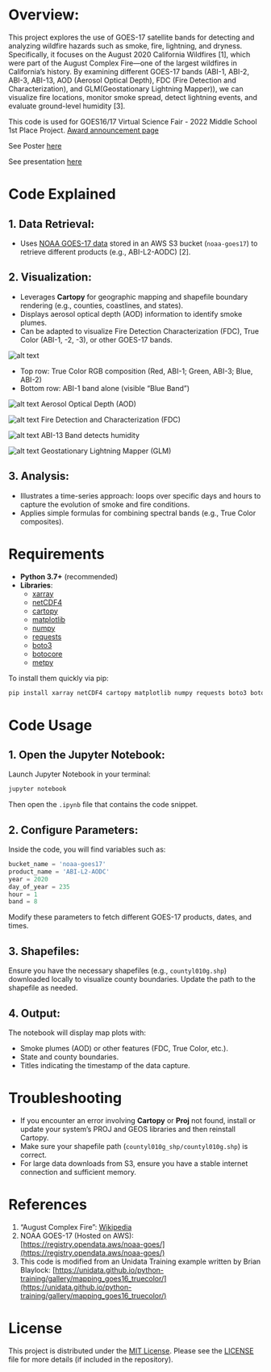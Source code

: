 
# Overview:
This project explores the use of GOES-17 satellite bands for detecting and analyzing wildfire hazards such as smoke, fire, lightning, and dryness. Specifically, it focuses on the August 2020 California Wildfires [1], which were part of the August Complex Fire—one of the largest wildfires in California’s history. By examining different GOES-17 bands (ABI-1, ABI-2, ABI-3, ABI-13, AOD (Aerosol Optical Depth), FDC (Fire Detection and Characterization), and GLM(Geostationary Lightning Mapper)), we can visualize fire locations, monitor smoke spread, detect lightning events, and evaluate ground-level humidity [3].

This code is used for GOES16/17 Virtual Science Fair - 2022 Middle School 1st Place Project. [Award announcement page](https://cimss.ssec.wisc.edu/education/goesr/1stPlace2022.html)

See Poster [here](MiddleSchool-VSF_EricSun_SeanJiang_Poster.pdf)

See presentation [here](https://youtu.be/y3VNeUSRuiM?si=xi6uQvIPewiQX9-N)

# Code Explained
## 1. **Data Retrieval**:  
   - Uses [NOAA GOES-17 data](https://registry.opendata.aws/noaa-goes/) stored in an AWS S3 bucket (`noaa-goes17`) to retrieve different products (e.g., ABI-L2-AODC) [2].


## 2. **Visualization**:  
   - Leverages **Cartopy** for geographic mapping and shapefile boundary rendering (e.g., counties, coastlines, and states).
   - Displays aerosol optical depth (AOD) information to identify smoke plumes.
   - Can be adapted to visualize Fire Detection Characterization (FDC), True Color (ABI-1, -2, -3), or other GOES-17 bands.

![alt text](demo_images/image.png)
- Top row: True Color RGB composition (Red,
ABI-1; Green, ABI-3; Blue, ABI-2)
- Bottom row: ABI-1 band alone (visible “Blue Band”)

![alt text](demo_images/image-1.png)
Aerosol Optical Depth (AOD)

![alt text](demo_images/image-2.png)
Fire Detection and Characterization (FDC)

![alt text](demo_images/image-3.png)
ABI-13 Band detects humidity

![alt text](demo_images/image-4.png)
Geostationary Lightning Mapper (GLM)


## 3. **Analysis**:  
   - Illustrates a time-series approach: loops over specific days and hours to capture the evolution of smoke and fire conditions.
   - Applies simple formulas for combining spectral bands (e.g., True Color composites).

# Requirements

- **Python 3.7+** (recommended)  
- **Libraries**:
  - [xarray](https://docs.xarray.dev/en/stable/)
  - [netCDF4](https://unidata.github.io/netcdf4-python/)
  - [cartopy](https://scitools.org.uk/cartopy/docs/latest/)
  - [matplotlib](https://matplotlib.org/)
  - [numpy](https://numpy.org/)
  - [requests](https://pypi.org/project/requests/)
  - [boto3](https://boto3.amazonaws.com/v1/documentation/api/latest/index.html)
  - [botocore](https://pypi.org/project/botocore/)
  - [metpy](https://unidata.github.io/MetPy/latest/)

To install them quickly via pip:
```bash
pip install xarray netCDF4 cartopy matplotlib numpy requests boto3 botocore metpy
```

# Code Usage
## 1. **Open the Jupyter Notebook**:  
   Launch Jupyter Notebook in your terminal:
   ```bash
   jupyter notebook
   ```
   Then open the `.ipynb` file that contains the code snippet.

## 2. **Configure Parameters**:  
   Inside the code, you will find variables such as:
   ```python
   bucket_name = 'noaa-goes17'
   product_name = 'ABI-L2-AODC'
   year = 2020
   day_of_year = 235
   hour = 1
   band = 8
   ```
   Modify these parameters to fetch different GOES-17 products, dates, and times.

## 3. **Shapefiles**:  
   Ensure you have the necessary shapefiles (e.g., `countyl010g.shp`) downloaded locally to visualize county boundaries. Update the path to the shapefile as needed.

## 4. **Output**:  
   The notebook will display map plots with:
   - Smoke plumes (AOD) or other features (FDC, True Color, etc.).
   - State and county boundaries.
   - Titles indicating the timestamp of the data capture.

# Troubleshooting
- If you encounter an error involving **Cartopy** or **Proj** not found, install or update your system’s PROJ and GEOS libraries and then reinstall Cartopy.
- Make sure your shapefile path (`countyl010g_shp/countyl010g.shp`) is correct.  
- For large data downloads from S3, ensure you have a stable internet connection and sufficient memory.

# References

1. “August Complex Fire”:
    [Wikipedia](https://en.m.wikipedia.org/wiki/August_2020_California_lightning_wildfires)
2. NOAA GOES-17 (Hosted on AWS):  
   [https://registry.opendata.aws/noaa-goes/](https://registry.opendata.aws/noaa-goes/)
3. This code is modified from an Unidata Training example written by Brian Blaylock:
    [https://unidata.github.io/python-training/gallery/mapping_goes16_truecolor/](https://unidata.github.io/python-training/gallery/mapping_goes16_truecolor/)

# License

This project is distributed under the [MIT License](https://opensource.org/licenses/MIT). Please see the [LICENSE](LICENSE) file for more details (if included in the repository).